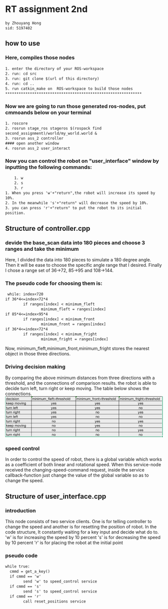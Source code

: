 # RT assignment 2nd
    by Zhouyang Hong 
    sid: 5197402
    
## how to use
  ### Here, compiles those nodes
    1. enter the directory of your ROS-workspace
    2. run: cd src
    3. run: git clone $(url of this directory)
    4. run: cd ..
    5. run catkin_make on  ROS-workspace to build those nodes
    *************************************************************
   ### Now we are going to run those generated ros-nodes, put cmmoands below on your terminal
    1. roscore
    2. rosrun stage_ros stageros $(rospack find second_assignment)/world/my_world.world &
    3. rosrun ass_2 controller
    #### open another window
    4. rosrun ass_2 user_interact
   ### Now you can control the robot on "user_interface" window by inputting the following commands:
        1. w
        2. s
        3. r
    1. When you press 'w'+"return",the robot will increase its speed by 10%. 
    2. In the meanwhile 's'+"return" will decrease the speed by 10%. 
    3. you can press 'r'+"return" to put the robot to its initial position.
    
    
## Structure of controller.cpp
   ### devide the base_scan data into 180 pieces and choose 3 ranges and take the minimum
   Here, I divided the data into 180 pieces to simulate a 180 degree angle.
   Then it will be ease to choose the specific angle range that I desired. 
   Finally I chose a range set of 36->72, 85->95 and 108->144.
   ### The pseudo code for choosing them is:
     while: index<720
    if 36*4<=index<72*4
            if ranges[index] < minimum_fleft
                    minimum_fleft = ranges[index]
    if 85*4<=index<95*4
            if ranges[index] < minimum_front
                    minimum_front = ranges[index]
    if 36*4<=index<72*4
            if ranges[index] < minimum_fright
                    minimum_fright = ranges[index]
Now, minimum_fleft,minimum_front,minimum_fright stores the nearest object in those three directions.

   ### Driving decision making    
By comparing the above minimum distances from three directions with a threshold, and the connections of comparison results. the robot is able to decide turn left, turn right or keep moving. The table below shows the connections.
![](decision_table.jpg)

   ### speed control
In order to control the speed of robot, there is a global variable which works as a coefficient of both linear and rotational speed. When this service-node received the changing-speed-command request, inside the service callback-function just change the value of the global variable so as to change the speed.


## Structure of user_interface.cpp
   ### introduction
   This node consists of two service clients. One is for telling controller to change the speed and another is for resetting the position of robot. In the code structure, It constantly waiting for a key input and decide what do to. 
   'w' is for increasing the speed by 10 percent
   's' is for decreasing the speed by 10 percent
   'r' is for placing the robot at the initial point
   
   ### pseudo code
    while true:
      cmmd = get_a_key()
      if cmmd == 'w'
            send 'w' to speed_control service
      if cmmd == 's'
            send 's' to speed_control service
      if cmmd == 'r'
            call reset_positions service
            
    
